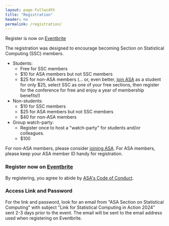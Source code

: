 ```yaml
---
layout: page-fullwidth
title: "Registration"
header: no
permalink: /registration/
---
```


Register is 
now on [Eventbrite](https://www.eventbrite.com/e/statistical-computing-in-action-2024-registration-882332419017?aff=oddtdtcreator)

The registration was designed to encourage becoming Section on Statistical Computing (SSC) members. 

- Students:
    - Free for SSC members
    - $10 for ASA members but not SSC members
    - $25 for non-ASA members (... or, even better, [join ASA](https://www.amstat.org/membership/become-a-member) as a student for only $25, select SSC as one of your free sections, then register for the conference for free and enjoy a year of membership benefits!)
- Non-students:
    - $10 for SSC members
    - $25 for ASA members but not SSC members
    - $40 for non-ASA members
- Group watch-party:
    - Register once to host a "watch-party" for students and/or colleagues.
    - $100

For non-ASA members, please consider [joining ASA](https://www.amstat.org/membership/become-a-member). 
For ASA members, please keep your ASA member ID handy for registration.

### Register now on [Eventbrite](https://www.eventbrite.com/e/statistical-computing-in-action-2024-registration-882332419017?aff=oddtdtcreator)

By registering, you agree to abide by [ASA's Code of Conduct](https://www.amstat.org/meetings/code-of-conduct).

### Access Link and Password

For the link and password, look for an email from "ASA Section on Statistical Computing" with subject "Link for Statistical Computing in Action 2024" sent 2-3 days prior to the event. The email will be sent to the email address used when registering on Eventbrite. 